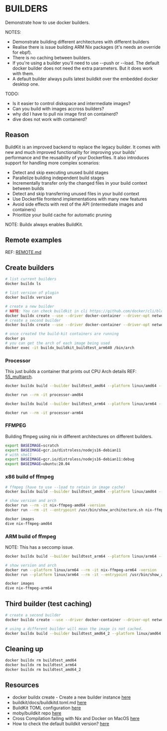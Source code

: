 # BUILDERS

Demonstrate how to use docker builders.  

NOTES:

* Demonstrate building different architectures with different builders
* Realise there is issue building ARM Nix packages (it's needs an override for ebpf).  
* There is no caching between builders.  
* If you're using a builder you'll need to use --push or --load. The default docker builder does not need the extra parameters. But it does work with them.  
* A default builder always pulls latest buildkit over the embedded docker desktop one.  

TODO:

* Is it easier to control diskspace and intermediate images?
* Can you build with images accross builders?
* why did I have to pull nix image first on containerd?
* dive does not work with containerd?

## Reason

BuildKit is an improved backend to replace the legacy builder. It comes with new and much improved functionality for improving your builds’ performance and the reusability of your Dockerfiles. It also introduces support for handling more complex scenarios:  

* Detect and skip executing unused build stages
* Parallelize building independent build stages
* Incrementally transfer only the changed files in your build context between builds
* Detect and skip transferring unused files in your build context
* Use Dockerfile frontend implementations with many new features
* Avoid side effects with rest of the API (intermediate images and containers)
* Prioritize your build cache for automatic pruning

NOTE: Buildx always enables BuildKit.  

## Remote examples

REF: [REMOTE.md](./REMOTE.md)  

## Create builders

```sh
# list current builders
docker buildx ls 

# list version of plugin
docker buildx version

# create a new builder 
# NOTE: You can check buildkit in cli https://github.com/docker/cli/blob/master/vendor.mod or vendor.conf depending on commitid in docker version
docker buildx create --use --driver docker-container --driver-opt network=host --driver-opt image=moby/buildkit:v0.11.5 --name buildtest_arm64 --platform linux/arm64
# create a second builder
docker buildx create --use --driver docker-container --driver-opt network=host --driver-opt image=moby/buildkit:v0.11.5 --name buildtest_amd64 --platform linux/amd64

# once created the build-kit containers are running 
docker ps
# you can get the arch of each image being used
docker exec -it buildx_buildkit_buildtest_arm640 /bin/arch
```

### Processor

This just builds a container that prints out CPU Arch details REF: [55_multiarch](../55_multiarch/README.md).  

```bash
docker buildx build --builder buildtest_amd64 --platform linux/amd64 --load --progress=plain -f Dockerfile.processor -t processor-amd64 .

docker run --rm -it processor-amd64 

docker buildx build --builder buildtest_arm64 --platform linux/arm64 --load --progress=plain -f Dockerfile.processor -t processor-arm64 .

docker run --rm -it processor-arm64 
```

### FFMPEG

Building ffmpeg using nix in different architectures on different builders.  

```bash
export BASEIMAGE=scratch
export BASEIMAGE=gcr.io/distroless/nodejs16-debian11
# with shell
export BASEIMAGE=gcr.io/distroless/nodejs16-debian11:debug
export BASEIMAGE=ubuntu:20.04
```

### x86 build of ffmpeg

```bash
# ffmpeg (have to use --load to retain in image cache)
docker buildx build --builder buildtest_amd64 --platform linux/amd64 --load --build-arg=baseimage=$BASEIMAGE --progress=plain -f Dockerfile.ffmpeg --target PRODUCTION -t nix-ffmpeg-amd64 .

# show version and arch
docker run --rm -it nix-ffmpeg-amd64 -version
docker run --rm -it --entrypoint /usr/bin/show_architecture.sh nix-ffmpeg-amd64 

docker images
dive nix-ffmpeg-amd64 
```

### ARM build of ffmpeg

NOTE: This has a seccomp issue.  

```bash
docker buildx build --builder buildtest_arm64 --platform linux/arm64 --load --build-arg=baseimage=$BASEIMAGE --progress=plain -f Dockerfile.ffmpeg --target PRODUCTION -t nix-ffmpeg-arm64 .

# show version and arch
docker run --platform linux/arm64 --rm -it nix-ffmpeg-arm64 -version
docker run --platform linux/arm64 --rm -it --entrypoint /usr/bin/show_architecture.sh nix-ffmpeg-arm64 

docker images
dive nix-ffmpeg-arm64 
```

## Third builder (test caching)

```sh
# create a second builder
docker buildx create --use --driver docker-container --driver-opt network=host --name buildtest_amd64_2 --platform linux/amd64

# using a different builder will mean the image is not cached.  
docker buildx build --builder buildtest_amd64_2 --platform linux/amd64 --load --build-arg=baseimage=$BASEIMAGE --build-arg=NIX_FILE=ffmpeg-full.nix --build-arg=PROGRAM_FILE=ffmpeg --progress=plain -f Dockerfile.ffmpeg --target PRODUCTION -t nix-ffmpeg-amd64_2 .
```

## Cleaning up

```sh
docker buildx rm buildtest_amd64
docker buildx rm buildtest_arm64
docker buildx rm buildtest_amd64_2
```

## Resources

* docker buildx create - Create a new builder instance [here](https://docs.docker.com/engine/reference/commandline/buildx_create/)  
* buildkit/docs/buildkitd.toml.md [here](https://github.com/moby/buildkit/blob/master/docs/buildkitd.toml.md)  
* BuildKit TOML configuration [here](https://docs.docker.com/build/buildkit/toml-configuration/)  
* moby/buildkit repo [here](https://github.com/moby/buildkit)  
* Cross Compilation failing with Nix and Docker on MacOS [here](https://discourse.nixos.org/t/cross-compilation-failing-with-nix-and-docker-on-macos/22169/4)  
* How to check the default buildkit version? [here](https://stackoverflow.com/questions/71374671/how-to-check-the-default-buildkit-version)  
